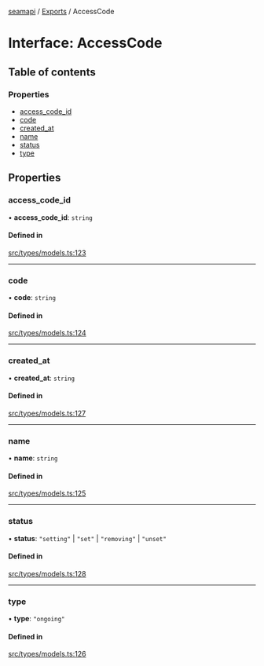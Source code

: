 [seamapi](../README.md) / [Exports](../modules.md) / AccessCode

# Interface: AccessCode

## Table of contents

### Properties

- [access\_code\_id](AccessCode.md#access_code_id)
- [code](AccessCode.md#code)
- [created\_at](AccessCode.md#created_at)
- [name](AccessCode.md#name)
- [status](AccessCode.md#status)
- [type](AccessCode.md#type)

## Properties

### access\_code\_id

• **access\_code\_id**: `string`

#### Defined in

[src/types/models.ts:123](https://github.com/hello-seam/seamapi-javascript/blob/main/src/types/models.ts#L123)

___

### code

• **code**: `string`

#### Defined in

[src/types/models.ts:124](https://github.com/hello-seam/seamapi-javascript/blob/main/src/types/models.ts#L124)

___

### created\_at

• **created\_at**: `string`

#### Defined in

[src/types/models.ts:127](https://github.com/hello-seam/seamapi-javascript/blob/main/src/types/models.ts#L127)

___

### name

• **name**: `string`

#### Defined in

[src/types/models.ts:125](https://github.com/hello-seam/seamapi-javascript/blob/main/src/types/models.ts#L125)

___

### status

• **status**: ``"setting"`` \| ``"set"`` \| ``"removing"`` \| ``"unset"``

#### Defined in

[src/types/models.ts:128](https://github.com/hello-seam/seamapi-javascript/blob/main/src/types/models.ts#L128)

___

### type

• **type**: ``"ongoing"``

#### Defined in

[src/types/models.ts:126](https://github.com/hello-seam/seamapi-javascript/blob/main/src/types/models.ts#L126)
